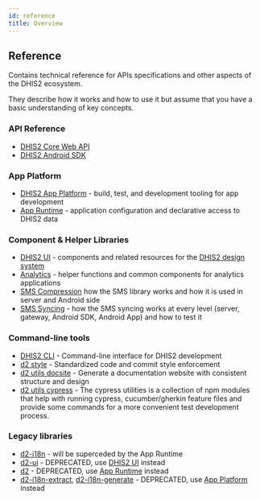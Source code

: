 ```yaml
---
id: reference
title: Overview
---
```


## Reference

Contains technical reference for APIs specifications and other aspects of the DHIS2 ecosystem.

They describe how it works and how to use it but assume that you have a basic understanding of key concepts.

### API Reference

-   [DHIS2 Core Web API](https://docs.dhis2.org/en/develop/using-the-api/dhis-core-version-master/introduction.html)
-   [DHIS2 Android SDK](https://docs.dhis2.org/2.34/en/dhis2_android_sdk_developer_guide/about-this-guide.html)

### App Platform

-   [DHIS2 App Platform](https://platform.dhis2.nu/#/) - build, test, and development tooling for app development
-   [App Runtime](https://runtime.dhis2.nu/#/) - application configuration and declarative access to DHIS2 data

### Component & Helper Libraries

-   [DHIS2 UI](https://ui.dhis2.nu/#/) - components and related resources for the [DHIS2 design system](https://github.com/dhis2/design-system)
-   [Analytics](https://github.com/dhis2/analytics) - helper functions and common components for analytics applications
-   [SMS Compression](https://github.com/dhis2/dhis2-android-docs/blob/main/content/tech-guides/SMS-compression.md) how the SMS library works and how it is used in server and Android side
-   [SMS Syncing](https://github.com/dhis2/dhis2-android-docs/blob/main/content/tech-guides/SMS-Sync.md) - how the SMS syncing works at every level (server, gateway, Android SDK, Android App) and how to test it

### Command-line tools

-   [DHIS2 CLI](https://cli.dhis2.nu/#/) - Command-line interface for DHIS2 development
-   [d2 style](https://cli-style.dhis2.nu/#/) - Standardized code and commit style enforcement
-   [d2 utils docsite](https://cli-utils-docsite.dhis2.nu/#/) - Generate a documentation website with consistent structure and design
-   [d2 utils cypress](https://cli-utils-cypress.dhis2.nu/#/) - The cypress utilities is a collection of npm modules that help with running cypress, cucumber/gherkin feature files and provide some commands for a more convenient test development process.

### Legacy libraries

-   [d2-i18n](https://github.com/dhis2/d2-i18n) - will be superceded by the App Runtime
-   [d2-ui](https://github.com/dhis2/d2-ui) - DEPRECATED, use [DHIS2 UI](https://ui.dhis2.nu/#/) instead
-   [d2](https://github.com/dhis2/d2) - DEPRECATED, use [App Runtime](https://runtime.dhis2.nu/#/) instead
-   [d2-i18n-extract](https://github.com/dhis2/d2-i18n-extract), [d2-i18n-generate](https://github.com/dhis2/d2-i18n-generate) - DEPRECATED, use [App Platform](https://platform.dhis2.nu/#/) instead
